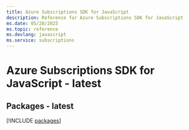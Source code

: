 ```yaml
---
title: Azure Subscriptions SDK for JavaScript
description: Reference for Azure Subscriptions SDK for JavaScript
ms.date: 05/28/2025
ms.topic: reference
ms.devlang: javascript
ms.service: subscriptions
---
```

# Azure Subscriptions SDK for JavaScript - latest
## Packages - latest
[!INCLUDE [packages](subscriptions-index.md)]